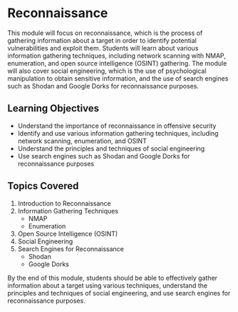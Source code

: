 # Reconnaissance

This module will focus on reconnaissance, which is the process of gathering information about a target in order to identify potential vulnerabilities and exploit them. Students will learn about various information gathering techniques, including network scanning with NMAP, enumeration, and open source intelligence (OSINT) gathering. The module will also cover social engineering, which is the use of psychological manipulation to obtain sensitive information, and the use of search engines such as Shodan and Google Dorks for reconnaissance purposes.

## Learning Objectives

- Understand the importance of reconnaissance in offensive security
- Identify and use various information gathering techniques, including network scanning, enumeration, and OSINT
- Understand the principles and techniques of social engineering
- Use search engines such as Shodan and Google Dorks for reconnaissance purposes

## Topics Covered

1. Introduction to Reconnaissance
2. Information Gathering Techniques
    - NMAP
    - Enumeration
3. Open Source Intelligence (OSINT)
4. Social Engineering
5. Search Engines for Reconnaissance
    - Shodan
    - Google Dorks

By the end of this module, students should be able to effectively gather information about a target using various techniques, understand the principles and techniques of social engineering, and use search engines for reconnaissance purposes.
